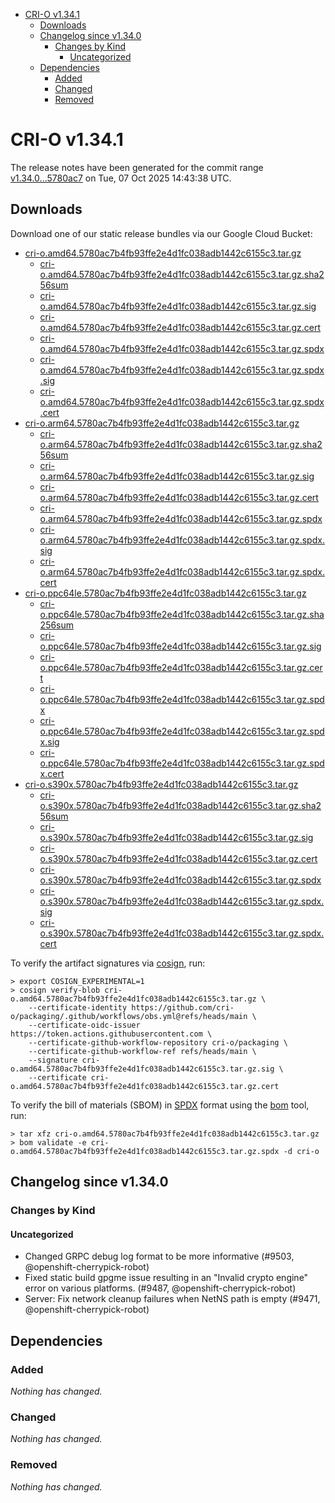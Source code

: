 - [CRI-O v1.34.1](#cri-o-v1341)
  - [Downloads](#downloads)
  - [Changelog since v1.34.0](#changelog-since-v1340)
    - [Changes by Kind](#changes-by-kind)
      - [Uncategorized](#uncategorized)
  - [Dependencies](#dependencies)
    - [Added](#added)
    - [Changed](#changed)
    - [Removed](#removed)

# CRI-O v1.34.1

The release notes have been generated for the commit range
[v1.34.0...5780ac7](https://github.com/cri-o/cri-o/compare/v1.34.0...v1.34.1) on Tue, 07 Oct 2025 14:43:38 UTC.

## Downloads

Download one of our static release bundles via our Google Cloud Bucket:

- [cri-o.amd64.5780ac7b4fb93ffe2e4d1fc038adb1442c6155c3.tar.gz](https://storage.googleapis.com/cri-o/artifacts/cri-o.amd64.5780ac7b4fb93ffe2e4d1fc038adb1442c6155c3.tar.gz)
  - [cri-o.amd64.5780ac7b4fb93ffe2e4d1fc038adb1442c6155c3.tar.gz.sha256sum](https://storage.googleapis.com/cri-o/artifacts/cri-o.amd64.5780ac7b4fb93ffe2e4d1fc038adb1442c6155c3.tar.gz.sha256sum)
  - [cri-o.amd64.5780ac7b4fb93ffe2e4d1fc038adb1442c6155c3.tar.gz.sig](https://storage.googleapis.com/cri-o/artifacts/cri-o.amd64.5780ac7b4fb93ffe2e4d1fc038adb1442c6155c3.tar.gz.sig)
  - [cri-o.amd64.5780ac7b4fb93ffe2e4d1fc038adb1442c6155c3.tar.gz.cert](https://storage.googleapis.com/cri-o/artifacts/cri-o.amd64.5780ac7b4fb93ffe2e4d1fc038adb1442c6155c3.tar.gz.cert)
  - [cri-o.amd64.5780ac7b4fb93ffe2e4d1fc038adb1442c6155c3.tar.gz.spdx](https://storage.googleapis.com/cri-o/artifacts/cri-o.amd64.5780ac7b4fb93ffe2e4d1fc038adb1442c6155c3.tar.gz.spdx)
  - [cri-o.amd64.5780ac7b4fb93ffe2e4d1fc038adb1442c6155c3.tar.gz.spdx.sig](https://storage.googleapis.com/cri-o/artifacts/cri-o.amd64.5780ac7b4fb93ffe2e4d1fc038adb1442c6155c3.tar.gz.spdx.sig)
  - [cri-o.amd64.5780ac7b4fb93ffe2e4d1fc038adb1442c6155c3.tar.gz.spdx.cert](https://storage.googleapis.com/cri-o/artifacts/cri-o.amd64.5780ac7b4fb93ffe2e4d1fc038adb1442c6155c3.tar.gz.spdx.cert)
- [cri-o.arm64.5780ac7b4fb93ffe2e4d1fc038adb1442c6155c3.tar.gz](https://storage.googleapis.com/cri-o/artifacts/cri-o.arm64.5780ac7b4fb93ffe2e4d1fc038adb1442c6155c3.tar.gz)
  - [cri-o.arm64.5780ac7b4fb93ffe2e4d1fc038adb1442c6155c3.tar.gz.sha256sum](https://storage.googleapis.com/cri-o/artifacts/cri-o.arm64.5780ac7b4fb93ffe2e4d1fc038adb1442c6155c3.tar.gz.sha256sum)
  - [cri-o.arm64.5780ac7b4fb93ffe2e4d1fc038adb1442c6155c3.tar.gz.sig](https://storage.googleapis.com/cri-o/artifacts/cri-o.arm64.5780ac7b4fb93ffe2e4d1fc038adb1442c6155c3.tar.gz.sig)
  - [cri-o.arm64.5780ac7b4fb93ffe2e4d1fc038adb1442c6155c3.tar.gz.cert](https://storage.googleapis.com/cri-o/artifacts/cri-o.arm64.5780ac7b4fb93ffe2e4d1fc038adb1442c6155c3.tar.gz.cert)
  - [cri-o.arm64.5780ac7b4fb93ffe2e4d1fc038adb1442c6155c3.tar.gz.spdx](https://storage.googleapis.com/cri-o/artifacts/cri-o.arm64.5780ac7b4fb93ffe2e4d1fc038adb1442c6155c3.tar.gz.spdx)
  - [cri-o.arm64.5780ac7b4fb93ffe2e4d1fc038adb1442c6155c3.tar.gz.spdx.sig](https://storage.googleapis.com/cri-o/artifacts/cri-o.arm64.5780ac7b4fb93ffe2e4d1fc038adb1442c6155c3.tar.gz.spdx.sig)
  - [cri-o.arm64.5780ac7b4fb93ffe2e4d1fc038adb1442c6155c3.tar.gz.spdx.cert](https://storage.googleapis.com/cri-o/artifacts/cri-o.arm64.5780ac7b4fb93ffe2e4d1fc038adb1442c6155c3.tar.gz.spdx.cert)
- [cri-o.ppc64le.5780ac7b4fb93ffe2e4d1fc038adb1442c6155c3.tar.gz](https://storage.googleapis.com/cri-o/artifacts/cri-o.ppc64le.5780ac7b4fb93ffe2e4d1fc038adb1442c6155c3.tar.gz)
  - [cri-o.ppc64le.5780ac7b4fb93ffe2e4d1fc038adb1442c6155c3.tar.gz.sha256sum](https://storage.googleapis.com/cri-o/artifacts/cri-o.ppc64le.5780ac7b4fb93ffe2e4d1fc038adb1442c6155c3.tar.gz.sha256sum)
  - [cri-o.ppc64le.5780ac7b4fb93ffe2e4d1fc038adb1442c6155c3.tar.gz.sig](https://storage.googleapis.com/cri-o/artifacts/cri-o.ppc64le.5780ac7b4fb93ffe2e4d1fc038adb1442c6155c3.tar.gz.sig)
  - [cri-o.ppc64le.5780ac7b4fb93ffe2e4d1fc038adb1442c6155c3.tar.gz.cert](https://storage.googleapis.com/cri-o/artifacts/cri-o.ppc64le.5780ac7b4fb93ffe2e4d1fc038adb1442c6155c3.tar.gz.cert)
  - [cri-o.ppc64le.5780ac7b4fb93ffe2e4d1fc038adb1442c6155c3.tar.gz.spdx](https://storage.googleapis.com/cri-o/artifacts/cri-o.ppc64le.5780ac7b4fb93ffe2e4d1fc038adb1442c6155c3.tar.gz.spdx)
  - [cri-o.ppc64le.5780ac7b4fb93ffe2e4d1fc038adb1442c6155c3.tar.gz.spdx.sig](https://storage.googleapis.com/cri-o/artifacts/cri-o.ppc64le.5780ac7b4fb93ffe2e4d1fc038adb1442c6155c3.tar.gz.spdx.sig)
  - [cri-o.ppc64le.5780ac7b4fb93ffe2e4d1fc038adb1442c6155c3.tar.gz.spdx.cert](https://storage.googleapis.com/cri-o/artifacts/cri-o.ppc64le.5780ac7b4fb93ffe2e4d1fc038adb1442c6155c3.tar.gz.spdx.cert)
- [cri-o.s390x.5780ac7b4fb93ffe2e4d1fc038adb1442c6155c3.tar.gz](https://storage.googleapis.com/cri-o/artifacts/cri-o.s390x.5780ac7b4fb93ffe2e4d1fc038adb1442c6155c3.tar.gz)
  - [cri-o.s390x.5780ac7b4fb93ffe2e4d1fc038adb1442c6155c3.tar.gz.sha256sum](https://storage.googleapis.com/cri-o/artifacts/cri-o.s390x.5780ac7b4fb93ffe2e4d1fc038adb1442c6155c3.tar.gz.sha256sum)
  - [cri-o.s390x.5780ac7b4fb93ffe2e4d1fc038adb1442c6155c3.tar.gz.sig](https://storage.googleapis.com/cri-o/artifacts/cri-o.s390x.5780ac7b4fb93ffe2e4d1fc038adb1442c6155c3.tar.gz.sig)
  - [cri-o.s390x.5780ac7b4fb93ffe2e4d1fc038adb1442c6155c3.tar.gz.cert](https://storage.googleapis.com/cri-o/artifacts/cri-o.s390x.5780ac7b4fb93ffe2e4d1fc038adb1442c6155c3.tar.gz.cert)
  - [cri-o.s390x.5780ac7b4fb93ffe2e4d1fc038adb1442c6155c3.tar.gz.spdx](https://storage.googleapis.com/cri-o/artifacts/cri-o.s390x.5780ac7b4fb93ffe2e4d1fc038adb1442c6155c3.tar.gz.spdx)
  - [cri-o.s390x.5780ac7b4fb93ffe2e4d1fc038adb1442c6155c3.tar.gz.spdx.sig](https://storage.googleapis.com/cri-o/artifacts/cri-o.s390x.5780ac7b4fb93ffe2e4d1fc038adb1442c6155c3.tar.gz.spdx.sig)
  - [cri-o.s390x.5780ac7b4fb93ffe2e4d1fc038adb1442c6155c3.tar.gz.spdx.cert](https://storage.googleapis.com/cri-o/artifacts/cri-o.s390x.5780ac7b4fb93ffe2e4d1fc038adb1442c6155c3.tar.gz.spdx.cert)

To verify the artifact signatures via [cosign](https://github.com/sigstore/cosign), run:

```console
> export COSIGN_EXPERIMENTAL=1
> cosign verify-blob cri-o.amd64.5780ac7b4fb93ffe2e4d1fc038adb1442c6155c3.tar.gz \
    --certificate-identity https://github.com/cri-o/packaging/.github/workflows/obs.yml@refs/heads/main \
    --certificate-oidc-issuer https://token.actions.githubusercontent.com \
    --certificate-github-workflow-repository cri-o/packaging \
    --certificate-github-workflow-ref refs/heads/main \
    --signature cri-o.amd64.5780ac7b4fb93ffe2e4d1fc038adb1442c6155c3.tar.gz.sig \
    --certificate cri-o.amd64.5780ac7b4fb93ffe2e4d1fc038adb1442c6155c3.tar.gz.cert
```

To verify the bill of materials (SBOM) in [SPDX](https://spdx.org) format using the [bom](https://sigs.k8s.io/bom) tool, run:

```console
> tar xfz cri-o.amd64.5780ac7b4fb93ffe2e4d1fc038adb1442c6155c3.tar.gz
> bom validate -e cri-o.amd64.5780ac7b4fb93ffe2e4d1fc038adb1442c6155c3.tar.gz.spdx -d cri-o
```

## Changelog since v1.34.0

### Changes by Kind

#### Uncategorized
 - Changed GRPC debug log format to be more informative (#9503, @openshift-cherrypick-robot)
 - Fixed static build gpgme issue resulting in an "Invalid crypto engine" error on various platforms. (#9487, @openshift-cherrypick-robot)
 - Server: Fix network cleanup failures when NetNS path is empty (#9471, @openshift-cherrypick-robot)

## Dependencies

### Added
_Nothing has changed._

### Changed
_Nothing has changed._

### Removed
_Nothing has changed._
